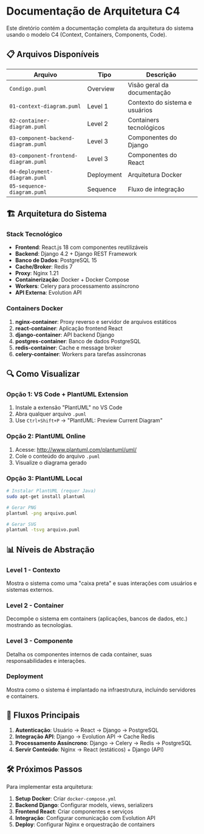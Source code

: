 # Documentação de Arquitetura C4

Este diretório contém a documentação completa da arquitetura do sistema usando o modelo C4 (Context, Containers, Components, Code).

## 📋 Arquivos Disponíveis

| Arquivo | Tipo | Descrição |
|---------|------|-----------|
| `Condigo.puml` | Overview | Visão geral da documentação |
| `01-context-diagram.puml` | Level 1 | Contexto do sistema e usuários |
| `02-container-diagram.puml` | Level 2 | Containers tecnológicos |
| `03-component-backend-diagram.puml` | Level 3 | Componentes do Django |
| `03-component-frontend-diagram.puml` | Level 3 | Componentes do React |
| `04-deployment-diagram.puml` | Deployment | Arquitetura Docker |
| `05-sequence-diagram.puml` | Sequence | Fluxo de integração |

## 🏗️ Arquitetura do Sistema

### Stack Tecnológico
- **Frontend**: React.js 18 com componentes reutilizáveis
- **Backend**: Django 4.2 + Django REST Framework
- **Banco de Dados**: PostgreSQL 15
- **Cache/Broker**: Redis 7
- **Proxy**: Nginx 1.21
- **Containerização**: Docker + Docker Compose
- **Workers**: Celery para processamento assíncrono
- **API Externa**: Evolution API

### Containers Docker
1. **nginx-container**: Proxy reverso e servidor de arquivos estáticos
2. **react-container**: Aplicação frontend React
3. **django-container**: API backend Django
4. **postgres-container**: Banco de dados PostgreSQL
5. **redis-container**: Cache e message broker
6. **celery-container**: Workers para tarefas assíncronas

## 🔍 Como Visualizar

### Opção 1: VS Code + PlantUML Extension
1. Instale a extensão "PlantUML" no VS Code
2. Abra qualquer arquivo `.puml`
3. Use `Ctrl+Shift+P` → "PlantUML: Preview Current Diagram"

### Opção 2: PlantUML Online
1. Acesse: http://www.plantuml.com/plantuml/uml/
2. Cole o conteúdo do arquivo `.puml`
3. Visualize o diagrama gerado

### Opção 3: PlantUML Local
```bash
# Instalar PlantUML (requer Java)
sudo apt-get install plantuml

# Gerar PNG
plantuml -png arquivo.puml

# Gerar SVG
plantuml -tsvg arquivo.puml
```

## 📊 Níveis de Abstração

### Level 1 - Contexto
Mostra o sistema como uma "caixa preta" e suas interações com usuários e sistemas externos.

### Level 2 - Container
Decompõe o sistema em containers (aplicações, bancos de dados, etc.) mostrando as tecnologias.

### Level 3 - Componente
Detalha os componentes internos de cada container, suas responsabilidades e interações.

### Deployment
Mostra como o sistema é implantado na infraestrutura, incluindo servidores e containers.

## 🔄 Fluxos Principais

1. **Autenticação**: Usuário → React → Django → PostgreSQL
2. **Integração API**: Django → Evolution API → Cache Redis
3. **Processamento Assíncrono**: Django → Celery → Redis → PostgreSQL
4. **Servir Conteúdo**: Nginx → React (estáticos) + Django (API)

## 🛠️ Próximos Passos

Para implementar esta arquitetura:

1. **Setup Docker**: Criar `docker-compose.yml`
2. **Backend Django**: Configurar models, views, serializers
3. **Frontend React**: Criar componentes e serviços
4. **Integração**: Configurar comunicação com Evolution API
5. **Deploy**: Configurar Nginx e orquestração de containers